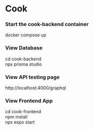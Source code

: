 # Cook

### Start the cook-backend container
docker compose up 

### View Database
cd cook-backend  
npx prisma studio

### View API testing page
http://localhost:4000/graphql

### View Frontend App
cd cook-frontend  
npm install  
npx expo start



